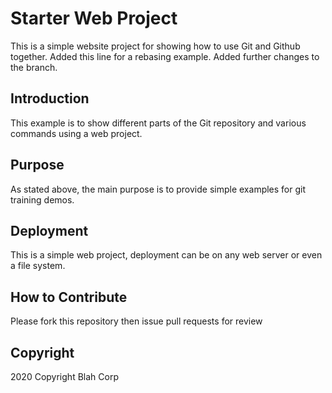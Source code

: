 # Starter Web Project

This is a simple website project for showing how to use Git and Github together.
Added this line for a rebasing example.
Added further changes to the branch.

## Introduction

This example is to show different parts of the Git repository and various commands using a web project.

## Purpose

As stated above, the main purpose is to provide simple examples for git training demos.

## Deployment

This is a simple web project, deployment can be on any web server or even a file system.

## How to Contribute
Please fork this repository then issue pull requests for review

## Copyright
2020 Copyright Blah Corp
